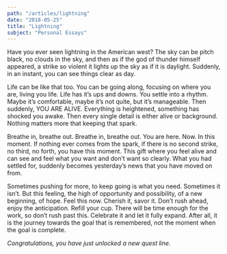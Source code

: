 ```yaml
---
path: "/articles/lightning"
date: "2018-05-25"
title: "Lightning"
subject: "Personal Essays"
---
```


Have you ever seen lightning in the American west?  The sky can be pitch black, no clouds in the sky, and then as if the god of thunder himself appeared, a strike so violent it lights up the sky as if it is daylight.  Suddenly, in an instant, you can see things clear as day.

Life can be like that too.  You can be going along, focusing on where you are, living  you life.  Life has it’s ups and downs.  You settle into a rhythm.  Maybe it’s comfortable, maybe it’s not quite, but it’s manageable.  Then suddenly, YOU ARE ALIVE.  Everything is heightened, something has shocked you awake.  Then every single detail is either alive or background.  Nothing matters more that keeping that spark.  

Breathe in, breathe out.  Breathe in, breathe out.  You are here.  Now.  In this moment.  If nothing ever comes from the spark, if there is no second strike, no third, no forth, you have this moment.  This gift where you feel alive and can see and feel what you want and don’t want so clearly.  What you had settled for, suddenly becomes yesterday’s news that you have moved on from.  

Sometimes pushing for more, to keep going is what you need.  Sometimes it isn’t.  But this feeling, the high of opportunity and possibility, of a new beginning, of hope.  Feel this now.  Cherish it, savor it.  Don’t rush ahead, enjoy the anticipation.  Refill your cup.  There will be time enough for the work, so don’t rush past this.  Celebrate it and let it fully expand.  After all, it is the journey towards the goal that is remembered, not the moment when the goal is complete.

_Congratulations, you have just unlocked a new quest line._
